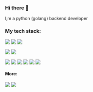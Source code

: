 ### Hi there 👋
I,m a python (golang) backend developer

### My tech stack: 
<img src="https://img.shields.io/badge/Python-blue?style=flat&logo=python&logoColor=white"> <img src="https://img.shields.io/badge/FastAPI-009688?style=flat&logo=fastapi&logoColor=white"> <img src="https://img.shields.io/badge/Django-darkgreen?style=flat&logo=django&logoColor=white">

<img src="https://img.shields.io/badge/Go-00ADD8?style=flat&logo=go&logoColor=white"> <img src="https://img.shields.io/badge/Gin-008ECF?style=flat&logo=Gin&logoColor=white"> 

<img src="https://img.shields.io/badge/PostgreSQL-blue?style=flat&logo=postgresql&logoColor=white"> <img src="https://img.shields.io/badge/Redis-DC382D?style=flat&logo=redis&logoColor=white"> <img src="https://img.shields.io/badge/Elasticsearch-005571?style=flat&logo=elastic&logoColor=white"> <img src="https://img.shields.io/badge/Celery-37814A?style=flat&logo=celery&logoColor=white"> <img src="https://img.shields.io/badge/Docker-2496ED?style=flat&logo=docker&logoColor=white"> <img src="https://img.shields.io/badge/Nginx-009639?style=flat&logo=nginx&logoColor=white">

#### More:
<a href="https://www.codewars.com/users/StefanEpic"><img src="https://www.codewars.com/users/StefanEpic/badges/micro"></a>  <a href="https://leetcode.com/u/StefanEpic/"><img src="https://img.shields.io/badge/dynamic/json?style=flat-square&labelColor=black&color=%23ffa116&label=Solved&query=solvedOverTotal&url=https%3A%2F%2Fleetcode-badge.vercel.app%2Fapi%2Fusers%2FStefanEpic&logo=leetcode&logoColor=yellow"></a>
